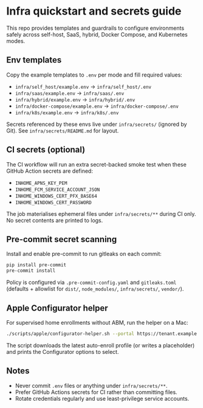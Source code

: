 # Infra quickstart and secrets guide

This repo provides templates and guardrails to configure environments safely across self-host, SaaS, hybrid, Docker Compose, and Kubernetes modes.

## Env templates
Copy the example templates to `.env` per mode and fill required values:
- `infra/self_host/example.env` -> `infra/self_host/.env`
- `infra/saas/example.env` -> `infra/saas/.env`
- `infra/hybrid/example.env` -> `infra/hybrid/.env`
- `infra/docker-compose/example.env` -> `infra/docker-compose/.env`
- `infra/k8s/example.env` -> `infra/k8s/.env`

Secrets referenced by these envs live under `infra/secrets/` (ignored by Git). See `infra/secrets/README.md` for layout.

## CI secrets (optional)
The CI workflow will run an extra secret-backed smoke test when these GitHub Action secrets are defined:
- `INHOME_APNS_KEY_PEM`
- `INHOME_FCM_SERVICE_ACCOUNT_JSON`
- `INHOME_WINDOWS_CERT_PFX_BASE64`
- `INHOME_WINDOWS_CERT_PASSWORD`

The job materialises ephemeral files under `infra/secrets/**` during CI only. No secret contents are printed to logs.

## Pre-commit secret scanning
Install and enable pre-commit to run gitleaks on each commit:

```bash
pip install pre-commit
pre-commit install
```

Policy is configured via `.pre-commit-config.yaml` and `gitleaks.toml` (defaults + allowlist for `dist/`, `node_modules/`, `infra/secrets/`, `vendor/`).

## Apple Configurator helper
For supervised home enrollments without ABM, run the helper on a Mac:

```bash
./scripts/apple/configurator-helper.sh --portal https://tenant.example.com --output ~/Desktop/inhome-supervised.mobileconfig
```

The script downloads the latest auto-enroll profile (or writes a placeholder) and prints the Configurator options to select.

## Notes
- Never commit `.env` files or anything under `infra/secrets/**`.
- Prefer GitHub Actions secrets for CI rather than committing files.
- Rotate credentials regularly and use least-privilege service accounts.
